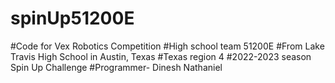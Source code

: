 # spinUp51200E
#Code for Vex Robotics Competition
#High school team 51200E
#From Lake Travis High School in Austin, Texas
#Texas region 4
#2022-2023 season Spin Up Challenge
#Programmer- Dinesh Nathaniel